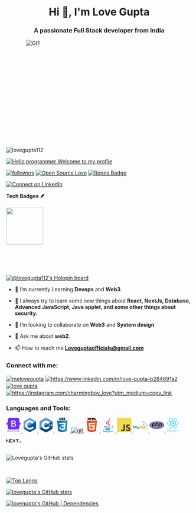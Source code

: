 



<h1 align="center">Hi 👋, I'm Love Gupta</h1>
<h3 align="center">A passionate Full Stack developer from India</h3> 

<img align="right" alt="GIF" src="https://github.com/abhisheknaiidu/abhisheknaiidu/blob/master/code.gif?raw=true" width="450" height="290" />
<p align="left"> <img src="https://komarev.com/ghpvc/?username=lovegupta112&label=Profile%20views&color=0e75b6&style=flat" alt="lovegupta112" /> </p>


[![Hello programmer Welcome to my profile](https://img.shields.io/badge/Hello,Programmer!-Welcome-orange.svg?style=flat&logo=github)](https://github.com/lovegupta112) 
<!--[![Profile](https://visitor-badge.glitch.me/badge?page_id=lovegupta112.profileviews-badge)](https://github.com/lovegupta112) -->
[![followers](https://img.shields.io/github/followers/lovegupta112?style=social)](https://github.com/lovegupta112?tab=followers) 
[![Open Source Love](https://badges.frapsoft.com/os/v2/open-source.svg?v=103)](https://github.com/lovegupta112) 
 [![Repos Badge](https://badges.pufler.dev/repos/lovegupta112)](https://github.com/lovegupta112?tab=repositories) 

 [![Connect on LinkedIn](https://img.shields.io/badge/--linkedin?label=LinkedIn&logo=LinkedIn&style=social)](https://www.linkedin.com/in/guptalove/)



<div>	
 <summary><b>Tech Badges 🪶</b></summary><br>
<div style='display:flex; align-items:center; gap: 10px;' align='left'><a href="https://gssoc.girlscript.tech/leaderboard">
<img src="https://raw.githubusercontent.com/GSSoC24/Postman-Challenge/main/docs/assets/Postman%20White.png" width="100px" height="100px" />
</div>
</div>
<!-- <p align="left"> <a href="https://github.com/ryo-ma/github-profile-trophy"><img src="https://github-profile-trophy.vercel.app/?username=lovegupta112" alt="lovegupta112" /></a> </p>

 
![Screenshot from 2024-09-04 21-49-34](https://github.com/user-attachments/assets/172bae92-4239-4181-b0f3-484b2f3854f4)


<br><br><br>

<p align="left"> <a href="https://twitter.com/melovegupta" target="blank"><img src="https://img.shields.io/twitter/follow/melovegupta?logo=twitter&style=for-the-badge" alt="melovegupta" /></a> </p> -->

<br><br><br>

[![@lovegupta112's Holopin board](https://holopin.me/lovegupta112)](https://holopin.io/@lovegupta112)


- 🔭 I’m currently Learning  **Devops** and **Web3**.

- 🌱 I always try to learn some new things about **React, NextJs, Database, Advanced JavaScript, Java applet, and some other things about security.**

- 👯 I’m looking to collaborate on **Web3** and **System design**.

- 💬 Ask me about **web2**.

- 📫 How to reach me **Loveguptaofficials@gmail.com**

<h3 align="left">Connect with me:</h3>
<p align="left">
<a href="https://twitter.com/melovegupta" target="blank"><img align="center" src="https://raw.githubusercontent.com/rahuldkjain/github-profile-readme-generator/master/src/images/icons/Social/twitter.svg" alt="melovegupta" height="30" width="40" /></a>
<a href="https://www.linkedin.com/in/guptalove/" target="blank"><img align="center" src="https://raw.githubusercontent.com/rahuldkjain/github-profile-readme-generator/master/src/images/icons/Social/linked-in-alt.svg" alt="https://www.linkedin.com/in/love-gupta-b284691a2" height="30" width="40" /></a>
<a href="https://stackoverflow.com/users/love gupta" target="blank"><img align="center" src="https://raw.githubusercontent.com/rahuldkjain/github-profile-readme-generator/master/src/images/icons/Social/stack-overflow.svg" alt="love gupta" height="30" width="40" /></a>
<a href="https://instagram.com/https://instagram.com/charmingboy_love?utm_medium=copy_link" target="blank"><img align="center" src="https://raw.githubusercontent.com/rahuldkjain/github-profile-readme-generator/master/src/images/icons/Social/instagram.svg" alt="https://instagram.com/charmingboy_love?utm_medium=copy_link" height="30" width="40" /></a>
</p>

<!-- <img src="https://activity-graph.herokuapp.com/graph?username=lovegupta112&theme=react-dark&area=true&hide_border=true#gh-light-mode-only" width="100%"> -->





<h3 align="left">Languages and Tools:</h3>
<p align="left"> <a href="https://getbootstrap.com" target="_blank" rel="noreferrer"> <img src="https://raw.githubusercontent.com/devicons/devicon/master/icons/bootstrap/bootstrap-plain-wordmark.svg" alt="bootstrap" width="40" height="40"/> </a> <a href="https://www.cprogramming.com/" target="_blank" rel="noreferrer"> <img src="https://raw.githubusercontent.com/devicons/devicon/master/icons/c/c-original.svg" alt="c" width="40" height="40"/> </a> <a href="https://www.w3schools.com/cpp/" target="_blank" rel="noreferrer"> <img src="https://raw.githubusercontent.com/devicons/devicon/master/icons/cplusplus/cplusplus-original.svg" alt="cplusplus" width="40" height="40"/> </a> <a href="https://www.w3schools.com/css/" target="_blank" rel="noreferrer"> <img src="https://raw.githubusercontent.com/devicons/devicon/master/icons/css3/css3-original-wordmark.svg" alt="css3" width="40" height="40"/> </a> <a href="https://git-scm.com/" target="_blank" rel="noreferrer"> <img src="https://www.vectorlogo.zone/logos/git-scm/git-scm-icon.svg" alt="git" width="40" height="40"/> </a> <a href="https://www.w3.org/html/" target="_blank" rel="noreferrer"> <img src="https://raw.githubusercontent.com/devicons/devicon/master/icons/html5/html5-original-wordmark.svg" alt="html5" width="40" height="40"/> </a> <a href="https://www.java.com" target="_blank" rel="noreferrer"> <img src="https://raw.githubusercontent.com/devicons/devicon/master/icons/java/java-original.svg" alt="java" width="40" height="40"/> </a> <a href="https://developer.mozilla.org/en-US/docs/Web/JavaScript" target="_blank" rel="noreferrer"> <img src="https://raw.githubusercontent.com/devicons/devicon/master/icons/javascript/javascript-original.svg" alt="javascript" width="40" height="40"/> </a> <a href="https://www.mysql.com/" target="_blank" rel="noreferrer"> <img src="https://raw.githubusercontent.com/devicons/devicon/master/icons/mysql/mysql-original-wordmark.svg" alt="mysql" width="40" height="40"/> </a> <a href="https://www.php.net" target="_blank" rel="noreferrer"> <img src="https://raw.githubusercontent.com/devicons/devicon/master/icons/php/php-original.svg" alt="php" width="40" height="40"/> </a> <a href="https://reactjs.org/" target="_blank" rel="noreferrer"> <img src="https://raw.githubusercontent.com/devicons/devicon/master/icons/react/react-original-wordmark.svg" alt="react" width="40" height="40"/> </a> 
 <a href="https://nextjs.org/" target="_blank" rel="noreferrer"> <img src="https://raw.githubusercontent.com/devicons/devicon/master/icons/nextjs/nextjs-original-wordmark.svg" alt="nextjs" width="40" height="40"/> </a> 
</p>

![Lovegupta's GitHub stats](https://github-readme-stats.vercel.app/api?username=lovegupta112&show_icons=true&theme=radical)



<br>


[![Top Langs](https://github-readme-stats.vercel.app/api/top-langs/?username=lovegupta112&layout=compact)](https://github.com/lovegupta112/github-readme-stats)


[![lovegupta's GitHub stats](https://stats.quine.sh/lovegupta/github)](https://quine.sh) 


[![lovegupta's GitHub | Dependencies](https://stats.quine.sh/lovegupta/dependencies?theme=dark)](https://quine.sh?utm_source=widgets&utm_campaign=lovegupta)

<!-- 
<p><img align="center" src="https://github-readme-streak-stats.herokuapp.com/?user=lovegupta112&" alt="lovegupta112" /></p>
 -->

 

